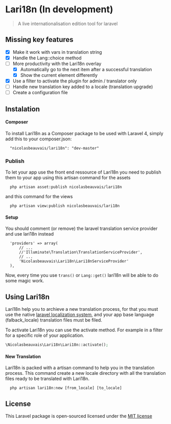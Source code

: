 # Lari18n (In development)
> A live internationalisation edition tool for laravel

## Missing key features

- [X] Make it work with vars in translation string
- [X] Handle the Lang::choice method
- [ ] More productivity with the Lari18n overlay
  - [X] Automatically go to the next item after a successful translation
  - [X] Show the current element differently
- [X] Use a filter to activate the plugin for admin / translator only
- [ ] Handle new translation key added to a locale (translation upgrade)
- [ ] Create a configuration file

## Instalation

#### Composer

To install Lari18n as a Composer package to be used with Laravel 4, simply add this to your composer.json:

```
  "nicolasbeauvais/lari18n": "dev-master"
```

### Publish

To let your app use the front end ressource of Lari18n you need to publish them to your app using this artisan command for the assets

```
  php artisan asset:publish nicolasbeauvais/lari18n
```

and this command for the views

```
  php artisan view:publish nicolasbeauvais/lari18n
```


#### Setup

You should comment (or remove) the laravel translation service provider and use lari18n instead

```
  'providers' => array(
      // ...
      //'Illuminate\Translation\TranslationServiceProvider',
      // ...
      'Nicolasbeauvais\Lari18n\Lari18nServiceProvider'
  ),
```
Now, every time you use `trans()` or `Lang::get()` lari18n will be able to do some magic work.

## Using Lari18n

Lari18n help you to archieve a new translation process, for that you must use the native [laravel localization system](http://laravel.com/docs/4.2/localization), and your app base language (falback_locale) translation files must be filed.

To activate Lari18n you can use the activate method. For example in a filter for a specific role of your application.
```php
\Nicolasbeauvais\Lari18n\Lari18n::activate();
```

#### New Translation

Lari18n is packed with a artisan command to help you in the translation process. This command create a new locale directory with all the translation files ready to be translated with Lari18n.

```
  php artisan lari18n:new [from_locale] [to_locale]
```


## License
This Laravel package is open-sourced licensed under the [MIT license](http://opensource.org/licenses/MIT)
